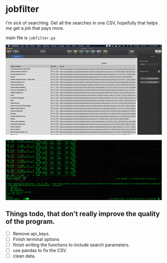 # jobfilter

I'm sick of searching. Get all the searches in one CSV, hopefully that helps me get a job
that pays more.

main file is ```jobfilter.py ```


![screenshot](https://github.com/Nllii/jobfilter/blob/26690751a2041fdce3950192b3130c3ea60d03d6/job_apis/jobfilter.png)


![terminal](https://github.com/Nllii/jobfilter/blob/dc0beeb67eaeca0c25bcf3840aa792419b607814/job_apis/terminalFilter.png)




## Things todo, that don't really improve the quality of the program.

- [ ] Remove api_keys.
- [ ] Finish terminal options
- [ ] finish writing the functions to include search parameters.
- [ ] use pandas to fix the CSV.
- [ ] clean data.
